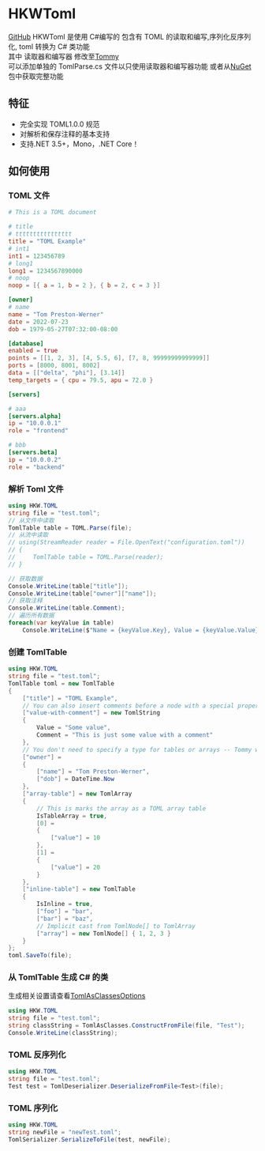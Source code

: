 # HKWToml

[GitHub](https://github.com/Hakoyu/HKWToml)
HKWToml 是使用 C#编写的
包含有 TOML 的读取和编写,序列化反序列化, toml 转换为 C# 类功能  
其中 读取器和编写器 修改至[Tommy](https://github.com/dezhidki/Tommy)  
可以添加单独的 TomlParse.cs 文件以只使用读取器和编写器功能
或者从[NuGet](https://www.nuget.org/packages/HKWToml)包中获取完整功能

## 特征

- 完全实现 TOML1.0.0 规范
- 对解析和保存注释的基本支持
- 支持.NET 3.5+，Mono，.NET Core！

## 如何使用

### TOML 文件

```toml
# This is a TOML document

# title
# tttttttttttttttt
title = "TOML Example"
# int1
int1 = 123456789
# long1
long1 = 1234567890000
# noop
noop = [{ a = 1, b = 2 }, { b = 2, c = 3 }]

[owner]
# name
name = "Tom Preston-Werner"
date = 2022-07-23
dob = 1979-05-27T07:32:00-08:00

[database]
enabled = true
points = [[1, 2, 3], [4, 5.5, 6], [7, 8, 99999999999999]]
ports = [8000, 8001, 8002]
data = [["delta", "phi"], [3.14]]
temp_targets = { cpu = 79.5, apu = 72.0 }

[servers]

# aaa
[servers.alpha]
ip = "10.0.0.1"
role = "frontend"

# bbb
[servers.beta]
ip = "10.0.0.2"
role = "backend"
```

### 解析 Toml 文件

```csharp
using HKW.TOML
string file = "test.toml";
// 从文件中读取
TomlTable table = TOML.Parse(file);
// 从流中读取
// using(StreamReader reader = File.OpenText("configuration.toml"))
// {
//     TomlTable table = TOML.Parse(reader);
// }

// 获取数据
Console.WriteLine(table["title"]);
Console.WriteLine(table["owner"]["name"]);
// 获取注释
Console.WriteLine(table.Comment);
// 遍历所有数据
foreach(var keyValue in table)
    Console.WriteLine($"Name = {keyValue.Key}, Value = {keyValue.Value}");
```

### 创建 TomlTable

```csharp
using HKW.TOML
string file = "test.toml";
TomlTable toml = new TomlTable
{
    ["title"] = "TOML Example",
    // You can also insert comments before a node with a special property
    ["value-with-comment"] = new TomlString
    {
        Value = "Some value",
        Comment = "This is just some value with a comment"
    },
    // You don't need to specify a type for tables or arrays -- Tommy will figure that out for you
    ["owner"] =
    {
        ["name"] = "Tom Preston-Werner",
        ["dob"] = DateTime.Now
    },
    ["array-table"] = new TomlArray
    {
        // This is marks the array as a TOML array table
        IsTableArray = true,
        [0] =
        {
            ["value"] = 10
        },
        [1] =
        {
            ["value"] = 20
        }
    },
    ["inline-table"] = new TomlTable
    {
        IsInline = true,
        ["foo"] = "bar",
        ["bar"] = "baz",
        // Implicit cast from TomlNode[] to TomlArray
        ["array"] = new TomlNode[] { 1, 2, 3 }
    }
};
toml.SaveTo(file);
```

### 从 TomlTable 生成 C# 的类

生成相关设置请查看[TomlAsClassesOptions](https://github.com/Hakoyu/HKWToml/blob/master/TOML/TomlAsClasses.cs#L723)

```csharp
using HKW.TOML
string file = "test.toml";
string classString = TomlAsClasses.ConstructFromFile(file, "Test");
Console.WriteLine(classString);
```

### TOML 反序列化

```csharp
using HKW.TOML
string file = "test.toml";
Test test = TomlDeserializer.DeserializeFromFile<Test>(file);
```

### TOML 序列化

```csharp
using HKW.TOML
string newFile = "newTest.toml";
TomlSerializer.SerializeToFile(test, newFile);
```
